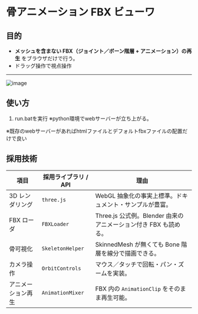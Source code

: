 # 骨アニメーション FBX ビューワ

## 目的
- **メッシュを含まない FBX（ジョイント／ボーン階層 + アニメーション）の再生** をブラウザだけで行う。  
- ドラッグ操作で視点操作

---

![image](https://github.com/user-attachments/assets/be5e97a1-d3cf-4ac8-8155-11f7e7476a2f)


## 使い方

1. run.batを実行
※python環境でwebサーバーが立ち上がる。


※既存のwebサーバーがあればhtmlファイルとデフォルトfbxファイルの配置だけで良い


## 採用技術
| 項目                 | 採用ライブラリ / API | 理由 |
|----------------------|----------------------|------|
| 3D レンダリング      | `three.js`           | WebGL 抽象化の事実上標準。ドキュメント・サンプルが豊富。 |
| FBX ローダ           | `FBXLoader`          | Three.js 公式例。Blender 由来のアニメーション付き FBX も読める。 |
| 骨可視化             | `SkeletonHelper`     | SkinnedMesh が無くても Bone 階層を線分で描画できる。 |
| カメラ操作           | `OrbitControls`      | マウス／タッチで回転・パン・ズームを実装。 |
| アニメーション再生   | `AnimationMixer`     | FBX 内の `AnimationClip` をそのまま再生可能。 |
